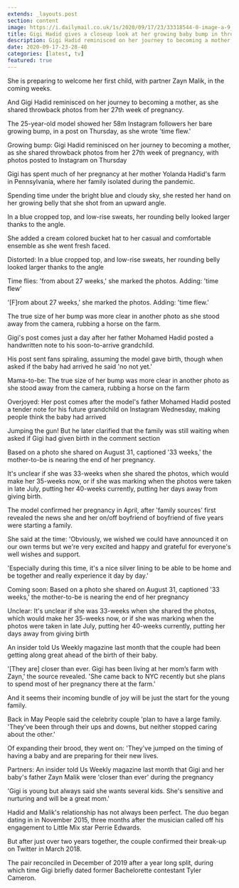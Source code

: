 ```yaml
---
extends: _layouts.post
section: content
image: https://i.dailymail.co.uk/1s/2020/09/17/23/33318544-0-image-a-9_1600380453863.jpg 
title: Gigi Hadid gives a closeup look at her growing baby bump in throwback snap 
description: Gigi Hadid reminisced on her journey to becoming a mother, as she shared throwback photos from her 27th week of pregnancy. 
date: 2020-09-17-23-28-48 
categories: [latest, tv] 
featured: true 
--- 
```

She is preparing to welcome her first child, with partner Zayn Malik, in the coming weeks. 

And Gigi Hadid reminisced on her journey to becoming a mother, as she shared throwback photos from her 27th week of pregnancy. 

The 25-year-old model showed her 58m Instagram followers her bare growing bump, in a post on Thursday, as she wrote 'time flew.'

Growing bump: Gigi Hadid reminisced on her journey to becoming a mother, as she shared throwback photos from her 27th week of pregnancy, with photos posted to Instagram on Thursday

Gigi has spent much of her pregnancy at her mother Yolanda Hadid's farm in Pennsylvania, where her family isolated during the pandemic. 

Spending time under the bright blue and cloudy sky, she rested her hand on her growing belly that she shot from an upward angle. 

In a blue cropped top, and low-rise sweats, her rounding belly looked larger thanks to the angle. 

She added a cream colored bucket hat to her casual and comfortable ensemble as she went fresh faced. 

Distorted: In a blue cropped top, and low-rise sweats, her rounding belly looked larger thanks to the angle 

Time flies: 'from about 27 weeks,' she marked the photos. Adding: 'time flew' 

'[F]rom about 27 weeks,' she marked the photos. Adding: 'time flew.'

The true size of her bump was more clear in another photo as she stood away from the camera, rubbing a horse on the farm. 

Gigi's post comes just a day after her father Mohamed Hadid posted a handwritten note to his soon-to-arrive grandchild. 

His post sent fans spiraling, assuming the model gave birth, though when asked if the baby had arrived he said 'no not yet.'

Mama-to-be: The true size of her bump was more clear in another photo as she stood away from the camera, rubbing a horse on the farm 

Overjoyed: Her post comes after the model's father Mohamed Hadid posted a tender note for his future grandchild on Instagram Wednesday, making people think the baby had arrived

Jumping the gun! But he later clarified that the family was still waiting when asked if Gigi had given birth in the comment section

Based on a photo she shared on August 31, captioned '33 weeks,' the mother-to-be is nearing the end of her pregnancy. 

It's unclear if she was 33-weeks when she shared the photos, which would make her 35-weeks now, or if she was marking when the photos were taken in late July, putting her 40-weeks currently, putting her days away from giving birth.  

The model confirmed her pregnancy in April, after 'family sources' first revealed the news she and her on/off boyfriend of boyfriend of five years were starting a family.

She said at the time: 'Obviously, we wished we could have announced it on our own terms but we're very excited and happy and grateful for everyone's well wishes and support. 

'Especially during this time, it's a nice silver lining to be able to be home and be together and really experience it day by day.' 

Coming soon: Based on a photo she shared on August 31, captioned '33 weeks,' the mother-to-be is nearing the end of her pregnancy

Unclear: It's unclear if she was 33-weeks when she shared the photos, which would make her 35-weeks now, or if she was marking when the photos were taken in late July, putting her 40-weeks currently, putting her days away from giving birth 

An insider told Us Weekly magazine last month that the couple had been getting along great ahead of the birth of their baby.

'[They are] closer than ever. Gigi has been living at her mom’s farm with Zayn,' the source revealed. 'She came back to NYC recently but she plans to spend most of her pregnancy there at the farm.'

And it seems their incoming bundle of joy will be just the start for the young family. 

Back in May People said the celebrity couple 'plan to have a large family. 'They've been through their ups and downs, but neither stopped caring about the other.' 

Of expanding their brood, they went on: 'They've jumped on the timing of having a baby and are preparing for their new lives. 

Partners: An insider told Us Weekly magazine last month that Gigi and her baby's father Zayn Malik were 'closer than ever' during the pregnancy

'Gigi is young but always said she wants several kids. She's sensitive and nurturing and will be a great mom.' 

Hadid and Malik's relationship has not always been perfect. The duo began dating in in November 2015, three months after the musician called off his engagement to Little Mix star Perrie Edwards. 

But after just over two years together, the couple confirmed their break-up on Twitter in March 2018.

The pair reconciled in December of 2019 after a year long split, during which time Gigi briefly dated former Bachelorette contestant Tyler Cameron.  

